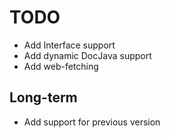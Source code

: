 TODO
====
* Add Interface support
* Add dynamic DocJava support
* Add web-fetching

Long-term
---------
* Add support for previous version
